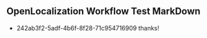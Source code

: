 ## OpenLocalization Workflow Test MarkDown
* 242ab3f2-5adf-4b6f-8f28-71c954716909 thanks!

<!--HONumber=Aug16_HO4-->


